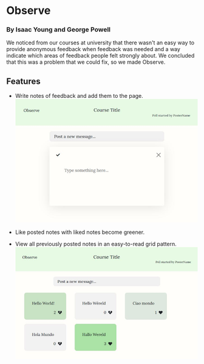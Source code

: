 # Observe
### By Isaac Young and George Powell
We noticed from our courses at university that there wasn't an easy way to provide 
anonymous feedback when feedback was needed and a way indicate which areas of feedback people felt strongly about. 
We concluded that this was a problem that we could fix, so we made Observe.

## Features
- Write notes of feedback and add them to the page.
  <img src="READMEImages/entering-text.JPG"/>

- Like posted notes with liked notes become greener.
- View all previously posted notes in an easy-to-read grid pattern.
  <img src="READMEImages/gridview.JPG"/>
    

